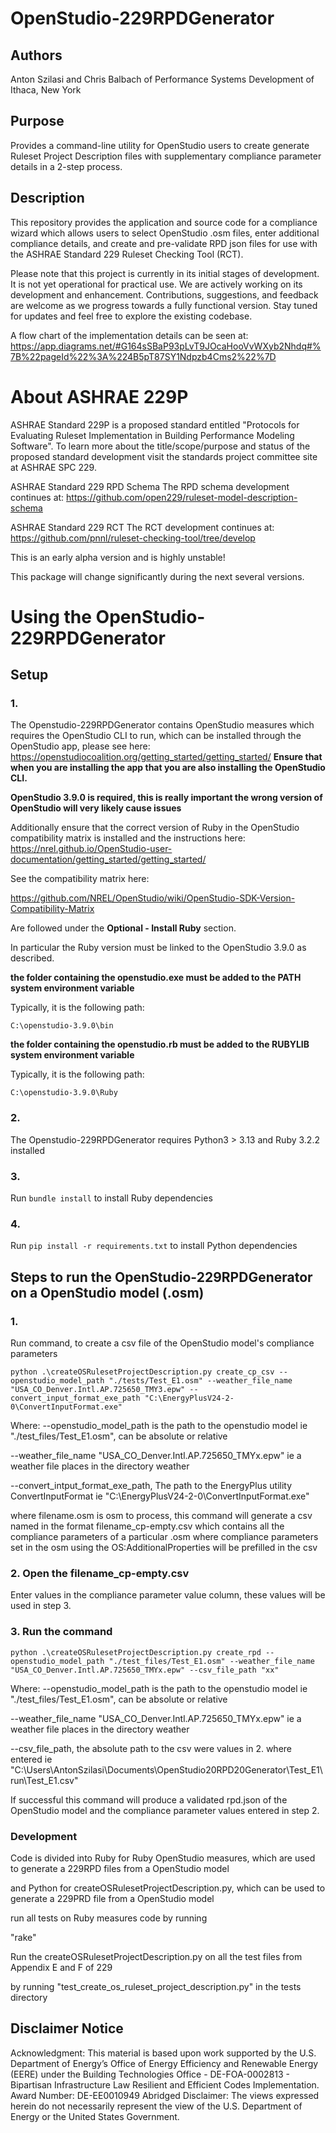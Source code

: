 # OpenStudio-229RPDGenerator

## Authors

Anton Szilasi and Chris Balbach of Performance Systems Development of Ithaca, New York

## Purpose
Provides a command-line utility for OpenStudio users to create generate Ruleset Project Description files with supplementary compliance parameter details in a 2-step process.

## Description
This repository provides the application and source code for a compliance wizard which allows users to select OpenStudio .osm files, enter additional compliance details, and create and pre-validate RPD json files for use with the ASHRAE Standard 229 Ruleset Checking Tool (RCT).

Please note that this project is currently in its initial stages of development. It is not yet operational for practical use. We are actively working on its development and enhancement. Contributions, suggestions, and feedback are welcome as we progress towards a fully functional version. Stay tuned for updates and feel free to explore the existing codebase.

A flow chart of the implementation details can be seen at: 
https://app.diagrams.net/#G164sSBaP93pLvT9JOcaHooVvWXyb2Nhdq#%7B%22pageId%22%3A%224B5pT87SY1Ndpzb4Cms2%22%7D

# About ASHRAE 229P
ASHRAE Standard 229P is a proposed standard entitled "Protocols for Evaluating Ruleset Implementation in Building Performance Modeling Software". To learn more about the title/scope/purpose and status of the proposed standard development visit the standards project committee site at ASHRAE SPC 229.

ASHRAE Standard 229 RPD Schema
The RPD schema development continues at: https://github.com/open229/ruleset-model-description-schema

ASHRAE Standard 229 RCT
The RCT development continues at: https://github.com/pnnl/ruleset-checking-tool/tree/develop

This is an early alpha version and is highly unstable!

This package will change significantly during the next several versions.

# Using the OpenStudio-229RPDGenerator

## Setup

### 1. 
The Openstudio-229RPDGenerator contains OpenStudio measures which requires the OpenStudio CLI to run,
which can be installed through the OpenStudio app, please see here: https://openstudiocoalition.org/getting_started/getting_started/
**Ensure that when you are installing the app that you are also installing the OpenStudio CLI.**

**OpenStudio 3.9.0 is required, this is really important the wrong version of OpenStudio will very likely cause issues**

Additionally ensure that the correct version of Ruby in the OpenStudio compatibility matrix is installed and the instructions here:
https://nrel.github.io/OpenStudio-user-documentation/getting_started/getting_started/

See the compatibility matrix here: 

https://github.com/NREL/OpenStudio/wiki/OpenStudio-SDK-Version-Compatibility-Matrix

Are followed under the **Optional - Install Ruby** section. 

In particular the Ruby version must be linked to the OpenStudio 3.9.0 as described.

**the folder containing the openstudio.exe must be added to the PATH system environment variable**

Typically, it is the following path:

    C:\openstudio-3.9.0\bin

**the folder containing the openstudio.rb must be added to the RUBYLIB system environment variable**

Typically, it is the following path:

    C:\openstudio-3.9.0\Ruby

### 2. 
The Openstudio-229RPDGenerator requires Python3 > 3.13 and Ruby 3.2.2 installed

### 3. 
Run `bundle install` to install Ruby dependencies

### 4. 
Run `pip install -r requirements.txt` to install Python dependencies

## Steps to run the OpenStudio-229RPDGenerator on a OpenStudio model (.osm)

### 1. 
Run command, to create a csv file of the OpenStudio model's compliance parameters

    python .\createOSRulesetProjectDescription.py create_cp_csv --openstudio_model_path "./tests/Test_E1.osm" --weather_file_name "USA_CO_Denver.Intl.AP.725650_TMY3.epw" --convert_input_format_exe_path "C:\EnergyPlusV24-2-0\ConvertInputFormat.exe"

Where:
--openstudio_model_path is the path to the openstudio model ie "./test_files/Test_E1.osm", can be absolute or relative

--weather_file_name "USA_CO_Denver.Intl.AP.725650_TMYx.epw" ie a weather file places in the directory weather

--convert_intput_format_exe_path, The path to the EnergyPlus utility ConvertInputFormat ie "C:\EnergyPlusV24-2-0\ConvertInputFormat.exe"

where  filename.osm is osm to process, this command will generate a csv named in the format
filename_cp-empty.csv which contains all the compliance parameters of a particular .osm where compliance parameters
set in the osm using the OS:AdditionalProperties will be prefilled in the csv

### 2. Open the filename_cp-empty.csv

Enter values in the compliance parameter value column, these values will be used in step 3.

### 3. Run the command 

    python .\createOSRulesetProjectDescription.py create_rpd --openstudio_model_path "./test_files/Test_E1.osm" --weather_file_name "USA_CO_Denver.Intl.AP.725650_TMYx.epw" --csv_file_path "xx"

Where:
--openstudio_model_path is the path to the openstudio model ie "./test_files/Test_E1.osm", can be absolute or relative

--weather_file_name "USA_CO_Denver.Intl.AP.725650_TMYx.epw" ie a weather file places in the directory weather

--csv_file_path, the absolute path to the csv were values in 2. where entered ie "C:\Users\AntonSzilasi\Documents\OpenStudio20RPD20Generator\Test_E1\run\Test_E1.csv"

If successful this command will produce a validated rpd.json of the OpenStudio model and the compliance parameter values
entered in step 2.

### Development

Code is divided into Ruby for Ruby OpenStudio measures, which are used to generate a 229RPD files from a OpenStudio model

and Python for createOSRulesetProjectDescription.py, which can be used to generate a 229PRD file from a OpenStudio model

run all tests on Ruby measures code by running

"rake"

Run the createOSRulesetProjectDescription.py on all the test files from Appendix E and F of 229 

by running "test_create_os_ruleset_project_description.py" in the tests directory

## Disclaimer Notice
Acknowledgment: This material is based upon work supported by the U.S. Department of Energy’s Office of Energy Efficiency and Renewable Energy (EERE) under the Building Technologies Office - DE-FOA-0002813 - Bipartisan Infrastructure Law Resilient and Efficient Codes Implementation.
Award Number: DE-EE0010949
Abridged Disclaimer: The views expressed herein do not necessarily represent the view of the U.S. Department of Energy or the United States Government.

